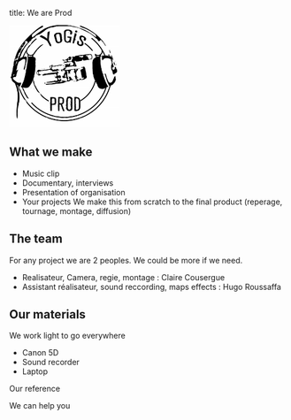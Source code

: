 title: We are Prod

![Alt Text]({yogis_stamp_black_little}/../../images/yogis_stamp_black_little.jpg)

What we make
-
- Music clip
- Documentary, interviews
- Presentation of organisation
- Your projects 
We make this from scratch to the final product (reperage, tournage, montage, diffusion)

The team
-
For any project we are 2 peoples. We could be more if we need.
- Realisateur, Camera, regie, montage : Claire Cousergue
- Assistant réalisateur, sound reccording, maps effects : Hugo Roussaffa

Our materials
-
We work light to go everywhere
- Canon 5D
- Sound recorder
- Laptop

Our reference

We can help you